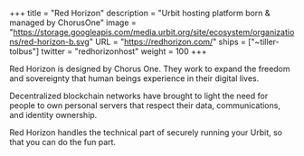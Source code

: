 +++
title = "Red Horizon"
description = "Urbit hosting platform born & managed by ChorusOne"
image = "https://storage.googleapis.com/media.urbit.org/site/ecosystem/organizations/red-horizon-b.svg"
URL = "https://redhorizon.com/"
ships = ["~tiller-tolbus"]
twitter = "redhorizonhost"
weight = 100
+++

Red Horizon is designed by Chorus One. They work to expand the freedom and sovereignty that human beings experience in their digital lives.

Decentralized blockchain networks have brought to light the need for people to own personal servers that respect their data, communications, and identity ownership.

Red Horizon handles the technical part of securely running your Urbit, so that you can do the fun part.
